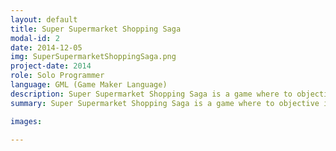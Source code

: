 ```yaml
---
layout: default
title: Super Supermarket Shopping Saga
modal-id: 2
date: 2014-12-05
img: SuperSupermarketShoppingSaga.png
project-date: 2014
role: Solo Programmer
language: GML (Game Maker Language)
description: Super Supermarket Shopping Saga is a game where to objective is to complete someone's shopping. This is an old project from Ludum Dare 31. The submission can be found <strong><a href="http://ludumdare.com/compo/ludum-dare-31/?action=preview&uid=45245" target="_blank">here</a></strong>.
summary: Super Supermarket Shopping Saga is a game where to objective is to complete someone's shopping.

images:

---
```

